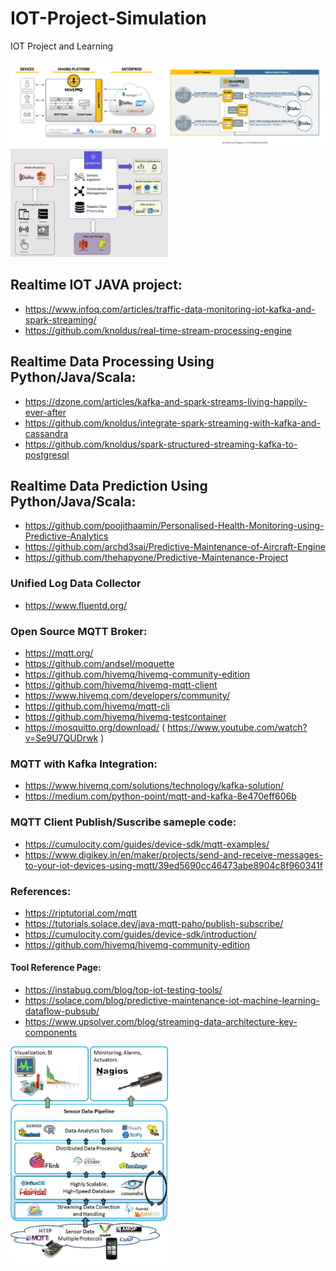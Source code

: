 # IOT-Project-Simulation
IOT Project and Learning

<img src="https://github.com/rishant/IOT-Project-Simulation/blob/main/IOT_HiveMqtt.PNG" width="50%" height="50%"><img src="https://github.com/rishant/IOT-Project-Simulation/blob/main/IOT_HiveMqtt_KafkaBroker.PNG" width="50%" height="50%"><img src="https://github.com/rishant/IOT-Project-Simulation/blob/main/SensorDataProcessing.PNG" width="50%" height="50%">

<!-- ![alt text](https://github.com/rishant/IOT-Project-Simulation/blob/main/IOT_HiveMqtt_KafkaBroker.PNG) -->

## Realtime IOT JAVA project:
  - https://www.infoq.com/articles/traffic-data-monitoring-iot-kafka-and-spark-streaming/
  - https://github.com/knoldus/real-time-stream-processing-engine

## Realtime Data Processing Using Python/Java/Scala:
  - https://dzone.com/articles/kafka-and-spark-streams-living-happily-ever-after
  - https://github.com/knoldus/integrate-spark-streaming-with-kafka-and-cassandra
  - https://github.com/knoldus/spark-structured-streaming-kafka-to-postgresql

## Realtime Data Prediction Using Python/Java/Scala:
  - https://github.com/poojithaamin/Personalised-Health-Monitoring-using-Predictive-Analytics
  - https://github.com/archd3sai/Predictive-Maintenance-of-Aircraft-Engine
  - https://github.com/thehapyone/Predictive-Maintenance-Project

### Unified Log Data Collector  
  - https://www.fluentd.org/

### Open Source MQTT Broker:
  - https://mqtt.org/
  - https://github.com/andsel/moquette
  - https://github.com/hivemq/hivemq-community-edition
  - https://github.com/hivemq/hivemq-mqtt-client
  - https://www.hivemq.com/developers/community/
  - https://github.com/hivemq/mqtt-cli
  - https://github.com/hivemq/hivemq-testcontainer
  - https://mosquitto.org/download/ ( https://www.youtube.com/watch?v=Se9U7QUDrwk )

### MQTT with Kafka Integration:
  - https://www.hivemq.com/solutions/technology/kafka-solution/
  - https://medium.com/python-point/mqtt-and-kafka-8e470eff606b

### MQTT Client Publish/Suscribe sameple code:
  - https://cumulocity.com/guides/device-sdk/mqtt-examples/
  - https://www.digikey.in/en/maker/projects/send-and-receive-messages-to-your-iot-devices-using-mqtt/39ed5690cc46473abe8904c8f960341f

### References:
  - https://riptutorial.com/mqtt
  - https://tutorials.solace.dev/java-mqtt-paho/publish-subscribe/
  - https://cumulocity.com/guides/device-sdk/introduction/
  - https://github.com/hivemq/hivemq-community-edition

#### Tool Reference Page:
  - https://instabug.com/blog/top-iot-testing-tools/
  - https://solace.com/blog/predictive-maintenance-iot-machine-learning-dataflow-pubsub/
  - https://www.upsolver.com/blog/streaming-data-architecture-key-components

<img src="https://github.com/rishant/IOT-Project-Simulation/blob/main/A-high-level-overview-of-the-sensor-data-pipeline-and-its-components.png" width="50%" height="50%">
